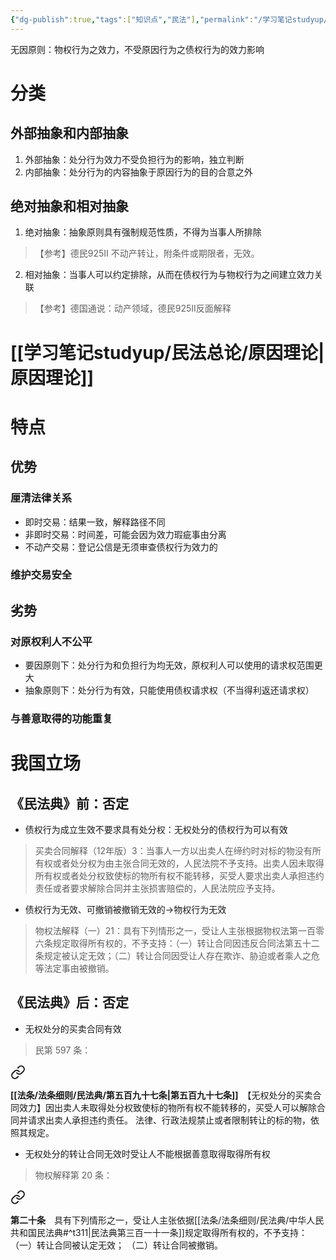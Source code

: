 ```yaml
---
{"dg-publish":true,"tags":["知识点","民法"],"permalink":"/学习笔记studyup/民法总论/物权无因原则/","dgPassFrontmatter":true,"created":"2024-11-27T19:55:29.226+08:00","updated":"2024-11-28T10:31:55.765+08:00"}
---
```


无因原则：物权行为之效力，不受原因行为之债权行为的效力影响
# 分类
## 外部抽象和内部抽象
1. 外部抽象：处分行为效力不受负担行为的影响，独立判断
2. 内部抽象：处分行为的内容抽象于原因行为的目的合意之外
## 绝对抽象和相对抽象
1. 绝对抽象：抽象原则具有强制规范性质，不得为当事人所排除
>【参考】德民925II 不动产转让，附条件或期限者，无效。
2. 相对抽象：当事人可以约定排除，从而在债权行为与物权行为之间建立效力关联
>【参考】德国通说：动产领域，德民925II反面解释
# [[学习笔记studyup/民法总论/原因理论\|原因理论]]
# 特点
## 优势
### 厘清法律关系
- 即时交易：结果一致，解释路径不同
- 非即时交易：时间差，可能会因为效力瑕疵事由分离
- 不动产交易：登记公信是无须审查债权行为效力的
### 维护交易安全
## 劣势
### 对原权利人不公平
- 要因原则下：处分行为和负担行为均无效，原权利人可以使用的请求权范围更大
- 抽象原则下：处分行为有效，只能使用债权请求权（不当得利返还请求权）
### 与善意取得的功能重复
# 我国立场
## 《民法典》前：否定
- 债权行为成立生效不要求具有处分权：无权处分的债权行为可以有效
>买卖合同解释（12年版）3：当事人一方以出卖人在缔约时对标的物没有所有权或者处分权为由主张合同无效的，人民法院不予支持。出卖人因未取得所有权或者处分权致使标的物所有权不能转移，买受人要求出卖人承担违约责任或者要求解除合同并主张损害赔偿的，人民法院应予支持。
- 债权行为无效、可撤销被撤销无效的→物权行为无效
>物权法解释（一）21：具有下列情形之一，受让人主张根据物权法第一百零六条规定取得所有权的，不予支持：（一）转让合同因违反合同法第五十二条规定被认定无效；（二）转让合同因受让人存在欺诈、胁迫或者乘人之危等法定事由被撤销。
## 《民法典》后：否定
- 无权处分的买卖合同有效
>民第 597 条：
<div class="transclusion internal-embed is-loaded"><a class="markdown-embed-link" href="/////#t597" aria-label="Open link"><svg xmlns="http://www.w3.org/2000/svg" width="24" height="24" viewBox="0 0 24 24" fill="none" stroke="currentColor" stroke-width="2" stroke-linecap="round" stroke-linejoin="round" class="svg-icon lucide-link"><path d="M10 13a5 5 0 0 0 7.54.54l3-3a5 5 0 0 0-7.07-7.07l-1.72 1.71"></path><path d="M14 11a5 5 0 0 0-7.54-.54l-3 3a5 5 0 0 0 7.07 7.07l1.71-1.71"></path></svg></a><div class="markdown-embed">



**[[法条/法条细则/民法典/第五百九十七条\|第五百九十七条]]**　【无权处分的买卖合同效力】因出卖人未取得处分权致使标的物所有权不能转移的，买受人可以解除合同并请求出卖人承担违约责任。
法律、行政法规禁止或者限制转让的标的物，依照其规定。 

</div></div>

- 无权处分的转让合同无效时受让人不能根据善意取得取得所有权
>物权解释第 20 条：
<div class="transclusion internal-embed is-loaded"><a class="markdown-embed-link" href="////#t20" aria-label="Open link"><svg xmlns="http://www.w3.org/2000/svg" width="24" height="24" viewBox="0 0 24 24" fill="none" stroke="currentColor" stroke-width="2" stroke-linecap="round" stroke-linejoin="round" class="svg-icon lucide-link"><path d="M10 13a5 5 0 0 0 7.54.54l3-3a5 5 0 0 0-7.07-7.07l-1.72 1.71"></path><path d="M14 11a5 5 0 0 0-7.54-.54l-3 3a5 5 0 0 0 7.07 7.07l1.71-1.71"></path></svg></a><div class="markdown-embed">



**第二十条**　具有下列情形之一，受让人主张依据[[法条/法条细则/民法典/中华人民共和国民法典#^t311\|民法典第三百一十一条]]规定取得所有权的，不予支持：
（一）转让合同被认定无效；
（二）转让合同被撤销。 

</div></div>
